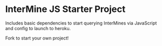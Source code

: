 # InterMine JS Starter Project

Includes basic dependencies to start querying InterMines via JavaScript and config to launch to heroku.

Fork to start your own project! 
